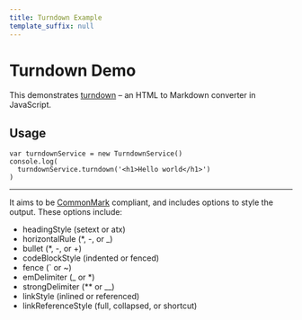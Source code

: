 ```yaml
---
title: Turndown Example
template_suffix: null
---
```


# Turndown Demo

This demonstrates [turndown](https://github.com/mixmark-io/turndown) – an HTML to Markdown converter in JavaScript.

## Usage

    var turndownService = new TurndownService()
    console.log(
      turndownService.turndown('<h1>Hello world</h1>')
    )

* * *

It aims to be [CommonMark](http://commonmark.org/) compliant, and includes options to style the output. These options include:

-   headingStyle (setext or atx)
-   horizontalRule (\*, -, or \_)
-   bullet (\*, -, or +)
-   codeBlockStyle (indented or fenced)
-   fence (\` or ~)
-   emDelimiter (\_ or \*)
-   strongDelimiter (\*\* or \_\_)
-   linkStyle (inlined or referenced)
-   linkReferenceStyle (full, collapsed, or shortcut)
